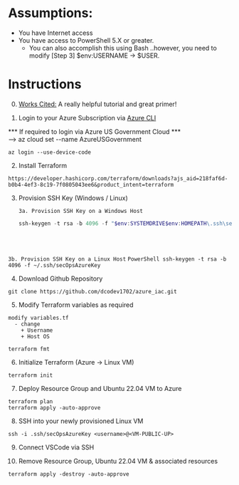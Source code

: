 # Assumptions:
* You have Internet access
* You have access to PowerShell 5.X or greater. <br />
  * You can also accomplish this using Bash ..however, you need to modify [Step 3] $env:USERNAME -> $USER. <br />

# Instructions
0. [Works Cited:](https://www.youtube.com/watch?v=V53AHWun17s) A really helpful tutorial and great primer!

1. Login to your Azure Subscription via
[Azure CLI](https://learn.microsoft.com/en-us/cli/azure/install-azure-cli-windows?tabs=azure-cli)

 
*** If required to login via Azure US Government Cloud *** <br />
    --> az cloud set --name AzureUSGovernment

```code
az login --use-device-code
```

2. Install Terraform
```code
https://developer.hashicorp.com/terraform/downloads?ajs_aid=218faf6d-b0b4-4ef3-8c19-7f0805043ee6&product_intent=terraform
```

3. Provision SSH Key (Windows / Linux) <br />

   `3a. Provision SSH Key on a Windows Host`
   ```PowerShell
   ssh-keygen -t rsa -b 4096 -f "$env:SYSTEMDRIVE$env:HOMEPATH\.ssh\secOpsAzureKey"
   ```


<br />
<br />



   `3b. Provision SSH Key on a Linux Host`
    ```PowerShell
    ssh-keygen -t rsa -b 4096 -f ~/.ssh/secOpsAzureKey
    ```


4. Download Github Repository
```code
git clone https://github.com/dcodev1702/azure_iac.git
```

5. Modify Terraform variables as required
```code
modify variables.tf
  - change
    + Username
    + Host OS
    
terraform fmt
```

6. Initialize Terraform (Azure -> Linux VM)
```code
terraform init
```

7. Deploy Resource Group and Ubuntu 22.04 VM to Azure
```code
terraform plan
terraform apply -auto-approve
```

8. SSH into your newly provisioned Linux VM
```code
ssh -i .ssh/secOpsAzureKey <username>@<VM-PUBLIC-UP>
```

9. Connect VSCode via SSH


10. Remove Resource Group, Ubuntu 22.04 VM & associated resources
```code
terraform apply -destroy -auto-approve
```
